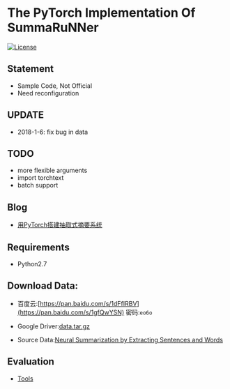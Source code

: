 # The PyTorch Implementation Of SummaRuNNer

[![License](https://img.shields.io/badge/license-MIT-000000.svg)](https://opensource.org/licenses/MIT)

## Statement

+ Sample Code, Not Official
+ Need reconfiguration

## UPDATE

+ 2018-1-6: fix bug in data

## TODO

+ more flexible arguments
+ import torchtext
+ batch support

## Blog

+ [用PyTorch搭建抽取式摘要系统](http://mp.weixin.qq.com/s/9X77MPcQOQPwZaOVIVfo9Q)

## Requirements

+ Python2.7

## Download Data:  

+ 百度云:[https://pan.baidu.com/s/1dFfIRBV](https://pan.baidu.com/s/1gfQwYSN) 密码:`eo6o`

+ Google Driver:[data.tar.gz](https://drive.google.com/file/d/1zxSDpVKeCIdFkGPSSwzuY0aKodM--bjk/view?usp=sharing)

+ Source Data:[Neural Summarization by Extracting Sentences and Words](https://docs.google.com/uc?id=0B0Obe9L1qtsnSXZEd0JCenIyejg&export=download)

## Evaluation

+ [Tools](https://github.com/hpzhao/nlp-metrics)
